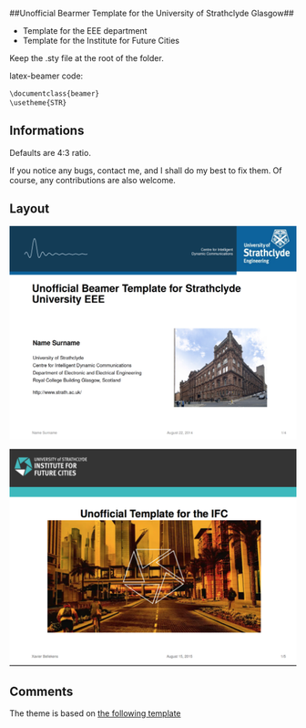##Unofficial Bearmer Template for the University of Strathclyde Glasgow##

- Template for the EEE department 
- Template for the Institute for Future Cities

Keep the .sty file at the root of the folder. 

latex-beamer code:

    \documentclass{beamer}
    \usetheme{STR}

## Informations ##

Defaults are 4:3 ratio.

If you notice any bugs, contact me, and I shall do my best to fix them. Of course, any contributions are also welcome.

## Layout ##

![Template Image]( https://raw.githubusercontent.com/Noktec/Strachlyde-EEE-Beamer-Template/master/EEE/template.png "TemplateEEE")


![Template Image]( https://raw.githubusercontent.com/Noktec/Strachlyde-EEE-Beamer-Template/master/IFC/IFCTemplate.png "TemplateIFC")



## Comments ##
The theme is based on [the following template](https://github.com/satta/zbh-beamer-theme)
